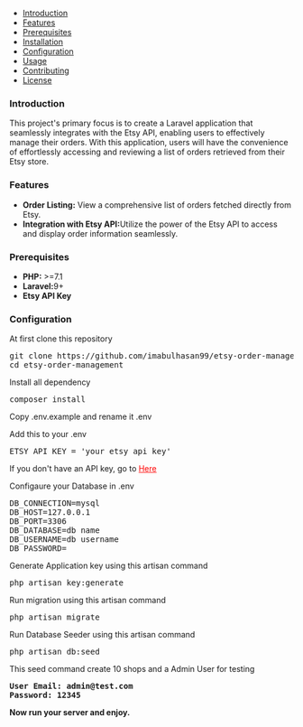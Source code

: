 - [Introduction](#introduction)
- [Features](#features)
- [Prerequisites](#prerequisites)
- [Installation](#installation)
- [Configuration](#configuration)
- [Usage](#usage)
- [Contributing](#contributing)
- [License](#license)

<h3>Introduction</h3>
<p> 
This project's primary focus is to create a Laravel application that seamlessly integrates with the Etsy API, enabling users to effectively manage their orders. With this application, users will have the convenience of effortlessly accessing and reviewing a list of orders retrieved from their Etsy store.
</p>

<h3>Features</h3>
<ul>
<li><b>Order Listing:</b> View a comprehensive list of orders fetched directly from Etsy.</li>
<li><b>Integration with Etsy API:</b>Utilize the power of the Etsy API to access and display order information seamlessly.</li>
</ul>

<h3>Prerequisites</h3>
<ul>
<li><b>PHP:</b> >=7.1</li>
<li><b>Laravel:</b>9+</li>
<li><b>Etsy API Key</b></li>
</ul>

<h3>Configuration</h3>
<p> At first clone this repository</p>
<pre>
git clone https://github.com/imabulhasan99/etsy-order-management.git
cd etsy-order-management
</pre>

<p>Install all dependency</p>
<pre>
composer install
</pre>

<p>Copy .env.example and rename it .env</p>

<p>Add this to your .env</p>
<pre>
ETSY_API_KEY = 'your etsy api key'
</pre>
<p>If you don't have an API key, go to <a style="color:red" href='https://www.etsy.com/developers/register'>Here</a></p>

<p>Configaure your Database in .env</p>
<pre>
DB_CONNECTION=mysql
DB_HOST=127.0.0.1
DB_PORT=3306
DB_DATABASE=db name
DB_USERNAME=db username
DB_PASSWORD=
</pre>

<p>Generate Application key using this artisan command</p>
<pre>
php artisan key:generate
</pre>

<p>Run migration using this artisan command</p>
<pre>
php artisan migrate
</pre>
<p>Run Database Seeder using this artisan command</p>

<pre>
php artisan db:seed
</pre>
<p>
This seed command create 10 shops and a Admin User for testing
</p>
<pre>
<b>User Email:<b> admin@test.com
<b>Password:<b> 12345
</pre>

Now run your server and enjoy. 